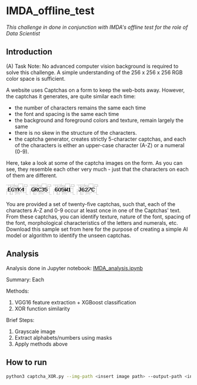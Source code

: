 # IMDA_offline_test
*This challenge in done in conjunction with IMDA's offline test for the role of Data Scientist*

## Introduction
(A) Task 
Note: No advanced computer vision background is required to solve this challenge. A simple understanding of the 256 x 256 x 256 RGB color space is sufficient.

A website uses Captchas on a form to keep the web-bots away. However, the captchas it generates, are quite similar each time:
- the number of characters remains the same each time  
- the font and spacing is the same each time  
- the background and foreground colors and texture, remain largely the same
- there is no skew in the structure of the characters.  
- the captcha generator, creates strictly 5-character captchas, and each of the characters is either an upper-case character (A-Z) or a numeral (0-9).

Here, take a look at some of the captcha images on the form. As you can see, they resemble each other very much - just that the characters on each of them are different.

![alt text](https://github.com/leezhiqiangleonard/IMDA_offline_test/blob/main/sampleCaptchas/input/input00.jpg)
![alt text](https://github.com/leezhiqiangleonard/IMDA_offline_test/blob/main/sampleCaptchas/input/input01.jpg)
![alt text](https://github.com/leezhiqiangleonard/IMDA_offline_test/blob/main/sampleCaptchas/input/input02.jpg)
![alt text](https://github.com/leezhiqiangleonard/IMDA_offline_test/blob/main/sampleCaptchas/input/input03.jpg)
			
You are provided a set of twenty-five captchas, such that, each of the characters A-Z and 0-9 occur at least once in one of the Captchas' text. From these captchas, you can identify texture, nature of the font, spacing of the font, morphological characteristics of the letters and numerals, etc. Download this sample set from here for the purpose of creating a simple AI model or algorithm to identify the unseen captchas.

## Analysis

Analysis done in Jupyter notebook: [IMDA_analysis.ipynb](https://github.com/leezhiqiangleonard/IMDA_offline_test/blob/main/IMDA_analysis.ipynb)

Summary: Each

Methods:
1. VGG16 feature extraction + XGBoost classification
2. XOR function similarity

Brief Steps:
1. Grayscale image
2. Extract alphabets/numbers using masks
3. Apply methods above

## How to run

```bash
python3 captcha_XOR.py --img-path <insert image path> --output-path <insert output path (.txt file)>
```
